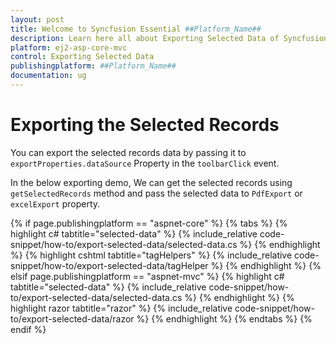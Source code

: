 ```yaml
---
layout: post
title: Welcome to Syncfusion Essential ##Platform_Name##
description: Learn here all about Exporting Selected Data of Syncfusion Essential ##Platform_Name## widgets based on HTML5 and jQuery.
platform: ej2-asp-core-mvc
control: Exporting Selected Data
publishingplatform: ##Platform_Name##
documentation: ug
---
```



# Exporting the Selected Records

You can export the selected records data by passing it to `exportProperties.dataSource` Property in the `toolbarClick` event.

In the below exporting demo, We can get the selected records using `getSelectedRecords` method and pass the selected data to `PdfExport` or `excelExport` property.

{% if page.publishingplatform == "aspnet-core" %}
{% tabs %}
{% highlight c# tabtitle="selected-data" %}
{% include_relative code-snippet/how-to/export-selected-data/selected-data.cs %}
{% endhighlight %}
{% highlight cshtml tabtitle="tagHelpers" %}
{% include_relative code-snippet/how-to/export-selected-data/tagHelper %}
{% endhighlight %}
{% elsif page.publishingplatform == "aspnet-mvc" %}
{% highlight c# tabtitle="selected-data" %}
{% include_relative code-snippet/how-to/export-selected-data/selected-data.cs %}
{% endhighlight %}
{% highlight razor tabtitle="razor" %}
{% include_relative code-snippet/how-to/export-selected-data/razor %}
{% endhighlight %}
{% endtabs %}
{% endif %}

